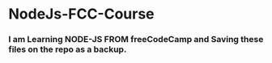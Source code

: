 # NodeJs-FCC-Course

<h3>I am Learning NODE-JS FROM freeCodeCamp and Saving these files on the repo as a backup.</h3>


